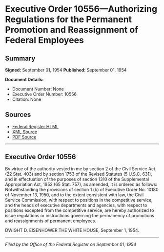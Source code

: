 # Executive Order 10556—Authorizing Regulations for the Permanent Promotion and Reassignment of Federal Employees

## Summary

**Signed:** September 01, 1954
**Published:** September 01, 1954

**Document Details:**
- Document Number: None
- Executive Order Number: 10556
- Citation: None

## Sources
- [Federal Register HTML](https://www.presidency.ucsb.edu/documents/executive-order-10556-authorizing-regulations-for-the-permanent-promotion-and-reassignment)
- [XML Source](None)
- [PDF Source](None)

---

## Executive Order 10556

By virtue of the authority vested in me by section 2 of the Civil Service Act (22 Stat. 403) and by section 1753 of the Revised Statutes (5 U.S.C. 631), and in effectuation of the purposes of section 1310 of the Supplemental Appropriation Act, 1952 (65 Stat. 757), as amended, it is ordered as follows:
Notwithstanding the provisions of section 1 (b) of Executive Order No. 10180 of November 13, 1950, and to the extent consistent with law, the Civil Service Commission, with respect to positions in the competitive service, and the heads of executive departments and agencies, with respect to positions excepted from the competitive service, are hereby authorized to issue regulations or instructions governing the permanency of promotions and reassignments of permanent employees.

DWIGHT D. EISENHOWER
THE WHITE HOUSE,
September 1, 1954.

---

*Filed by the Office of the Federal Register on September 01, 1954*
